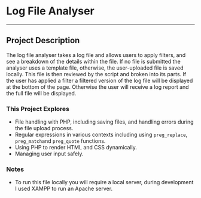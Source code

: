 # Log File Analyser
-----------
## Project Description
The log file analyser takes a log file and allows users to apply filters, and see a breakdown of the details within the file. If no file is submitted the analyser uses a template file, otherwise, the user-uploaded file is saved locally. This file is then reviewed by the script and broken into its parts. If the user has applied a filter a filtered version of the log file will be displayed at the bottom of the page. Otherwise the user will receive a log report and the full file will be displayed.

### This Project Explores
- File handling with PHP, including saving files, and handling errors during the file upload process. 
- Regular expressions in various contexts including using `preg_replace`, `preg_match`and `preg_quote` functions.
- Using PHP to render HTML and CSS dynamically.
- Managing user input safely.

### Notes
- To run this file locally you will require a local server, during development I used XAMPP to run an Apache server.
